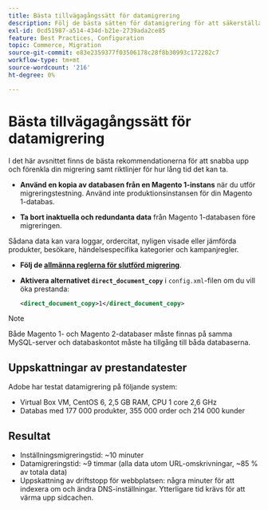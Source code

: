 ```yaml
---
title: Bästa tillvägagångssätt för datamigrering
description: Följ de bästa sätten för datamigrering för att säkerställa en lyckad uppgradering från Magento 1 till Magento 2.
exl-id: 0cd51987-a514-434d-b21e-2739ada2ce85
feature: Best Practices, Configuration
topic: Commerce, Migration
source-git-commit: e83e2359377f03506178c28f8b30993c172282c7
workflow-type: tm+mt
source-wordcount: '216'
ht-degree: 0%

---
```


# Bästa tillvägagångssätt för datamigrering

I det här avsnittet finns de bästa rekommendationerna för att snabba upp och förenkla din migrering samt riktlinjer för hur lång tid det kan ta.

* **Använd en kopia av databasen från en Magento 1-instans** när du utför migreringstestning. Använd inte produktionsinstansen för din Magento 1-databas.

* **Ta bort inaktuella och redundanta data** från Magento 1-databasen före migreringen.

Sådana data kan vara loggar, ordercitat, nyligen visade eller jämförda produkter, besökare, händelsespecifika kategorier och kampanjregler.

* **Följ de [allmänna reglerna för slutförd migrering](migrate-data/overview.md#migration-overview)**.

* **Aktivera alternativet `direct_document_copy`** i `config.xml`-filen om du vill öka prestanda:

  ```xml
  <direct_document_copy>1</direct_document_copy>
  ```

>[!NOTE]
>
>Både Magento 1- och Magento 2-databaser måste finnas på samma MySQL-server och databaskontot måste ha tillgång till båda databaserna.

## Uppskattningar av prestandatester

Adobe har testat datamigrering på följande system:

* Virtual Box VM, CentOS 6, 2,5 GB RAM, CPU 1 core 2,6 GHz
* Databas med 177 000 produkter, 355 000 order och 214 000 kunder

## Resultat

* Inställningsmigreringstid: ~10 minuter
* Datamigreringstid: ~9 timmar (alla data utom URL-omskrivningar, ~85 % av totala data)
* Uppskattning av driftstopp för webbplatsen: några minuter för att indexera om och ändra DNS-inställningar. Ytterligare tid krävs för att värma upp sidcachen.

